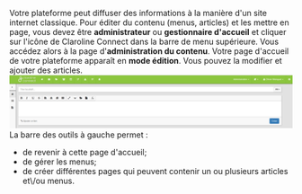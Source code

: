 Votre plateforme peut diffuser des informations à la manière d'un site internet classique. Pour éditer du contenu \(menus, articles\) et les mettre en page, vous devez être **administrateur** ou **gestionnaire d'accueil** et cliquer sur l'icône de Claroline Connect dans la barre de menu supérieure.
Vous accédez alors à la page d'**administration du contenu**.
Votre page d'accueil de votre plateforme apparaît en **mode édition**.
Vous pouvez la modifier et ajouter des articles.
![](/assets/admin_site_web.png)
La barre des outils à gauche permet :

* de revenir à cette page d'accueil;
* de gérer les menus;
* de créer différentes pages qui peuvent contenir un ou plusieurs articles et\\/ou menus.

